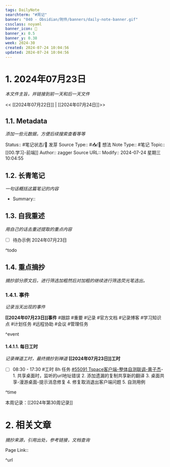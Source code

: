 ```yaml
---
tags: DailyNote
searchterm: "#周记"
banner: "040 - Obsidian/附件/banners/daily-note-banner.gif"
cssclass: noyaml
banner_icon: 💌
banner_x: 0.5
banner_y: 0.38
week: 2024-30
created: 2024-07-24 10:04:56
updated: 2024-07-24 10:04:56
---
```


# 1. 2024年07月23日

_本文件主旨，并链接到前一天和后一天文件_

<< [[2024年07月22日]] | [[2024年07月24日]]>>

## 1.1. Metadata

_添加一些元数据，方便后续搜索查看等等_

Status:: #笔记状态/🌱 发芽
Source Type:: #📥/💭 想法 
Note Type:: #笔记
Topic:: [[00.学习-前端]]
Author:: zagger
Source URL::
Modify:: 2024-07-24 星期三 10:04:55

## 1.2. 长青笔记

_一句话概括这篇笔记的内容_

- Summary::

## 1.3. 自我重述

_用自己的话去重述提取的重点内容_

- [ ] 待办示例 2024年07月23日

^todo

## 1.4. 重点摘抄

_摘抄部分原文后，进行筛选加粗然后对加粗的继续进行筛选荧光笔选出。_

### 1.4.1. 事件

_记录当天出现的事件_

**[[2024年07月23日]]事件** 
#跟踪 #重要 #记录 #官方文档 #记录博客 #学习知识点 #计划任务 #远程协助 #会议 #管理任务

^event

#### 1.4.1.1. 每日工时

_记录禅道工时，最终摘抄到禅道_
**[[2024年07月23日]]工时**
- [ ] 08:30 - 17:30 #工时  8h 任务 [#55091 Tspace客户端-整体自测联调-黄子杰](http://172.16.203.12/zentao/task-view-55091.html?onlybody=yes)- 1. 共享桌面时，监听的url地址错误 2. 添加遗漏的复制共享新的翻译 3. 桌面共享-漫游桌面-提示消息修复 4. 修复取消退出客户端问题 5. 自测用例

^time

本周记录：[[2024年第30周记录]]

# 2. 相关文章

_摘抄来源，引用出处，参考链接，文档查询_

Page Link::

^url
